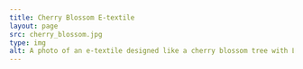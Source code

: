 ```yaml
---
title: Cherry Blossom E-textile
layout: page
src: cherry_blossom.jpg
type: img
alt: A photo of an e-textile designed like a cherry blossom tree with LEDs sewn in with pink felt petals. 
---
```


